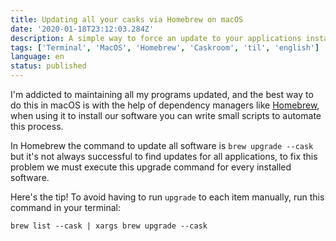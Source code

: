 ```yaml
---
title: Updating all your casks via Homebrew on macOS
date: '2020-01-18T23:12:03.284Z'
description: A simple way to force an update to your applications installed via Homebrew.
tags: ['Terminal', 'MacOS', 'Homebrew', 'Caskroom', 'til', 'english']
language: en
status: published
---
```


I'm addicted to maintaining all my programs updated, and the best way to do this in macOS is with the help of dependency managers like [Homebrew](https://brew.sh/index_pt-br), when using it to install our software you can write small scripts to automate this process.

In Homebrew the command to update all software is `brew upgrade --cask` but it's not always successful to find updates for all applications, to fix this problem we must execute this upgrade command for every installed software.

Here's the tip! To avoid having to run `upgrade` to each item manually, run this command in your terminal:

```shell
brew list --cask | xargs brew upgrade --cask
```
